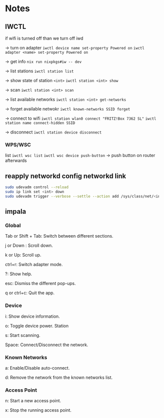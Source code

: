 # Notes

## IWCTL

if wifi is turned off than we turn off iwd

-> turn on adapter
`iwctl device name set-property Powered on`
`iwctl adapter <name> set-property Powered on`

-> get info
`nix run nixpkgs#iw -- dev`

-> list stations
`iwctl station list`

-> show state of station `<int>`
`iwctl station <int> show`

-> scan
`iwctl station <int> scan`

-> list available networks
`iwctl station <int> get-networks`

-> forget available netwokr
`iwctl known-networks SSID forget`

-> connect to wifi
`iwctl station wlan0 connect "FRITZ!Box 7362 SL"`
`iwctl station name connect-hidden SSID`

-> disconnect
`iwctl station device disconnect`

### WPS/WSC

list
`iwctl wsc list`
`iwctl wsc device push-button`
-> push button on router afterwards

## reapply networkd config networkd link

```bash
sudo udevadm control --reload
sudo ip link set <int> down
sudo udevadm trigger --verbose --settle --action add /sys/class/net/<int>
```

## impala

### Global

Tab or Shift + Tab: Switch between different sections.

j or Down : Scroll down.

k or Up: Scroll up.

ctrl+r: Switch adapter mode.

?: Show help.

esc: Dismiss the different pop-ups.

q or ctrl+c: Quit the app.

### Device

i: Show device information.

o: Toggle device power.
Station

s: Start scanning.

Space: Connect/Disconnect the network.

### Known Networks

a: Enable/Disable auto-connect.

d: Remove the network from the known networks list.

### Access Point

n: Start a new access point.

x: Stop the running access point.
